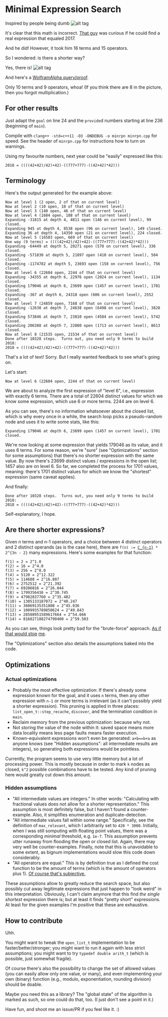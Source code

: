 # Minimal Expression Search
Inspired by people being dumb
![alt tag](res/2017Lit.jpg)

It's clear that this math is incorrect. [That
guy](https://github.com/SandSnip3r/RandomPostfixEquation) was curious
if he could find a real expression that equaled 2017.

And he did!  However, it took him 16 terms and 15 operators.

So I wondered: is there a shorter way?

Yes, there is!
![alt tag](res/2017IsActuallyGonnaBeLit.png)

And here's a [WolframAlpha query/proof](https://www.wolframalpha.com/input/?i=%5Cfrac{69}{69}+-+%5Cfrac{%28420%2B420%29*%28420%2B420%29}{69-420%2B%5Cfrac{69}{69}}).

Only 10 terms and 9 operators, whoa! (If you think there are 8 in the picture, then you forgot multiplication.)

## For other results

Just adapt the `goal` on line 24 and the `provide`d numbers starting at line 236 (beginning of `main`).

Compile with `clang++ -std=c++11 -O3 -DNDEBUG -o minrpn minrpn.cpp` for speed.
See the header of `minrpn.cpp` for instructions how to turn on warnings.

Using my favourite numbers, next year could be "easily" expressed like this:
```
2018 = ((((42+42)/42)+42)-((777+777)-((42+42)*42)))
```

## Terminology

Here's the output generated for the example above:
```
Now at level 1 (2 open, 2 of that on current level)
Now at level 2 (10 open, 10 of that on current level)
Now at level 3 (140 open, 46 of that on current level)
Now at level 4 (1684 open, 188 of that on current level)
Expanding -31815 at depth 4, 4811 open (146 on current level), 99 closed.
Expanding 945 at depth 4, 8538 open (96 on current level), 149 closed.
Expanding 36 at depth 4, 14350 open (21 on current level), 224 closed.
Now at level 5 (16503 open, 669 of that on current level)
One way (9 terms) = ((((42+42)/42)+42)-((777+777)-((42+42)*42)))
Expanding -64449 at depth 5, 20271 open (578 on current level), 336 closed.
Expanding -571830 at depth 5, 21897 open (410 on current level), 504 closed.
Expanding -1174782 at depth 5, 23693 open (158 on current level), 756 closed.
Now at level 6 (22604 open, 2244 of that on current level)
Expanding -34355 at depth 6, 22976 open (2024 on current level), 1134 closed.
Expanding 179046 at depth 6, 23699 open (1457 on current level), 1701 closed.
Expanding -367 at depth 6, 24318 open (606 on current level), 2552 closed.
Now at level 7 (24859 open, 7168 of that on current level)
Expanding -12630 at depth 7, 24638 open (6498 on current level), 3828 closed.
Expanding 573846 at depth 7, 23810 open (4584 on current level), 5742 closed.
Expanding 206388 at depth 7, 22080 open (1713 on current level), 8613 closed.
Now at level 8 (21535 open, 21534 of that on current level)
Done after 10328 steps.  Turns out, you need only 9 terms to build 2018:
2018 = ((((42+42)/42)+42)-((777+777)-((42+42)*42)))
```

That's a lot of text!  Sorry.  But I really wanted feedback to see what's going on.

Let's start:
```
Now at level 6 (22604 open, 2244 of that on current level)
```
We are about to analyze the first expression of "level 6", i.e., expression with exactly 6 terms.
There are a total of 22604 distinct values for which we know some expression, which use 6 or more terms.
2244 are on level 6.

As you can see, there's no information whatsoever about the closed list, which is why every once in a while,
the search loop picks a pseudo-random node and uses it to write some stats, like this:
```
Expanding 179046 at depth 6, 23699 open (1457 on current level), 1701 closed.
```
We're now looking at some expression that yields 179046 as its value, and it uses 6 terms.
For some reason, we're "sure" (see "Optimizations" section for some assumptions)
that there's no shorter expression with the same value.
By now there's 23699 distinct values / expressions in the open list; 1457 also are on level 6.
So far, we completed the process for 1701 values, meaning:
there's 1701 distinct values for which we know the "shortest" expression (same caveat applies).

And finally:
```
Done after 10328 steps.  Turns out, you need only 9 terms to build 2018:
2018 = ((((42+42)/42)+42)-((777+777)-((42+42)*42)))
```

Self-explanatory, I hope.

## Are there shorter expressions?

Given n terms and n-1 operators, and a choice between 4 distinct operators
and 2 distinct operands (as is the case here), there are `f(n) := `[`C_{n-1}`](https://en.wikipedia.org/wiki/Catalan_number)` * 2^{3n - 2}` many expressions.  Here's some examples for that function:

```
f(1) = 2 = 2^1.0
f(2) = 16 = 2^4.0
f(3) = 256 = 2^8.0
f(4) = 5120 = 2^12.322
f(5) = 114688 = 2^16.807
f(6) = 2752512 = 2^21.392
f(7) = 69206016 = 2^26.044
f(8) = 1799356416 = 2^30.745
f(9) = 47982837760 = 2^35.482
f(10) = 1305133187072 = 2^40.247
f(11) = 36069135351808 = 2^45.036
f(12) = 1009935789850624 = 2^49.843
f(13) = 28588951589617664 = 2^54.666
f(14) = 816827188274790400 = 2^59.503
```

As you can see, things look pretty bad for the "brute-force" approach.
[As if that would stop](https://github.com/BenWiederhake/MetaContFn) [me](https://github.com/BenWiederhake/cole-vishkin).

The "Optimizations" section also details the assumptions baked into the code.

## Optimizations

### Actual optimizations

- Probably the most effective optimization:
  If there's already some expression known for the goal, and it uses `n` terms,
  then any other expression with `n-1` or more terms is irrelevant (as it can't
  possibly yield a shorter expression).
  This pruning is applied in three places:
  `list_open_t::step_recache`, `discover`, and the termination condition in `main`.
- Reclaim memory from the previous optimization: because why not.
- Not storing the value of the node within it: saved space means more data
  locality means less page faults means faster execution.
- Known-equivalent expressions won't even be generated: `a+b==b+a` as anyone
  knows (see "Hidden assumptions": all intermediate results are integers),
  so generating both expressions would be pointless.

Currently, the program seems to use very little memory but a lot of processing power.
This is mostly because in order to mark `k` nodes as closed,
`k^2` possible combinations have to be tested.
Any kind of pruning here would greatly cut down this amount.

### Hidden assumptions

- "All intermediate values are integers."  In other words:
  "Calculating with fractional values does not allow for a shorter representation."
  This assumption is most definitely false, but I haven't found a counter-example.
  Also, it simplifies enumeration and duplicate-detection.
- "All intermediate values fall within some range."
  Specifically, see the definition of `max_relevant`, which I arbitrarily set to
  `420 * 3000`.  Initially, when I was still somputing with floating point values,
  there was a corresponding *minimal* threshold, e.g. `1e-7`.
  This assumption prevents utter runaway from flooding the open or closed list.
  Again, there may very well be counter-examples.
  Finally, note that this is unavoidable to some extent, as bignum implementations
  would slow this code down considerably.
- "All operators are equal."  This is by definition true as I defined the cost
  function to be the amount of terms (which is the amount of operators plus 1).
  [Of course that's subjective.](https://www.reddit.com/r/ProgrammerHumor/comments/5lp43c/2017_will_be_lit_random_postfix_equations/)

These assumptions allow to greatly reduce the search space, but also possibly
cut away legitimate expressions that just happen to "look weird" in this interpretation.
Obviously, I can't claim anymore that this find *the single shortest* expression there is;
but at least it finds "pretty short" expressions.  At least for the given examples I'm
positive that these are exhaustive.

## How to contribute

Uhh.

You might want to tweak the `open_list_t` implementation to be faster/better/stronger;
you might want to run it again with less strict assumptions; you might want to try
`typedef double arith_t` (which is possible, just somewhat fragile).

Of course there's also the possibility to change the set of allowed values
(you can easily allow only one value, or many), and even implementing your
own (binary) function (e.g., modulo, exponentiation, rounding division)
should be doable.

Maybe you need this as a library?  The "global state" of the algorithm is marked
as such, so one could do that, too.  (I just don't see a point in it.)

Have fun, and shoot me an issue/PR if you feel like it. :)

